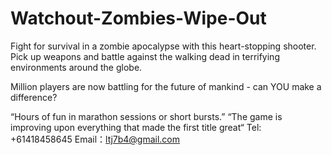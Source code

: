 # Watchout-Zombies-Wipe-Out
Fight for survival in a zombie apocalypse with this heart-stopping shooter. Pick up weapons and battle against the walking dead in terrifying environments around the globe.

Million players are now battling for the future of mankind - can YOU make a difference?

“Hours of fun in marathon sessions or short bursts.”
“The game is improving upon everything that made the first title great“
Tel: +61418458645
Email：ltj7b4@gmail.com
